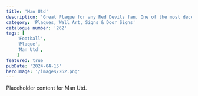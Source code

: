 ```yaml
---
title: 'Man Utd'
description: 'Great Plaque for any Red Devils fan. One of the most decorated football teams in English football'
category: 'Plaques, Wall Art, Signs & Door Signs'
catalogue number: '262'
tags: [
    'Football', 
    'Plaque', 
    'Man Utd',
    ]
featured: true
pubDate: '2024-04-15'
heroImage: '/images/262.png'
---
```


Placeholder content for Man Utd.